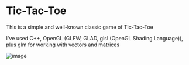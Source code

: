 # Tic-Tac-Toe
This is a simple and well-known classic game of Tic-Tac-Toe

I've used C++, OpenGL (GLFW, GLAD, glsl (OpenGL Shading Language)), plus glm for working with vectors and matrices

![image](https://user-images.githubusercontent.com/63263301/121411094-ef652900-c96b-11eb-9bdc-2f396cc1e649.png)
